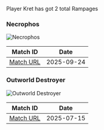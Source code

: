 Player Kret has got 2 total Rampages

### Necrophos
![Necrophos](https://cdn.cloudflare.steamstatic.com/apps/dota2/images/dota_react/heroes/necrolyte.png)

| Match ID | Date |
|----------|------|
| [Match URL](https://www.opendota.com/matches/8478392509) | 2025-09-24 |

### Outworld Destroyer
![Outworld Destroyer](https://cdn.cloudflare.steamstatic.com/apps/dota2/images/dota_react/heroes/obsidian_destroyer.png)

| Match ID | Date |
|----------|------|
| [Match URL](https://www.opendota.com/matches/8375961807) | 2025-07-15 |

